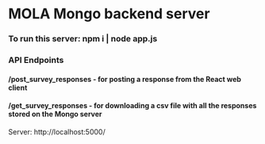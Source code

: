 # MOLA Mongo backend server

### To run this server: npm i | node app.js

### API Endpoints

#### /post_survey_responses - for posting a response from the React web client

#### /get_survey_responses - for downloading a csv file with all the responses stored on the Mongo server

Server: http://localhost:5000/
